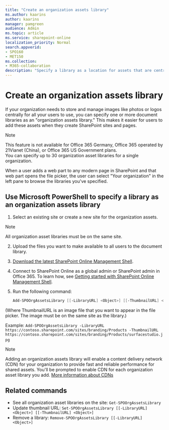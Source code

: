 ```yaml
---
title: "Create an organization assets library"
ms.author: kaarins
author: kaarins
manager: pamgreen
audience: Admin
ms.topic: article
ms.service: sharepoint-online
localization_priority: Normal
search.appverid:
- SPO160
- MET150
ms.collection:  
- M365-collaboration
description: "Specify a library as a location for assets that are centrally stored and managed in your organization."
---
```


# Create an organization assets library

If your organization needs to store and manage images like photos or logos centrally for all your users to use, you can specify one or more document libraries as an "organization assets library." This makes it easier for users to add these assets when they create SharePoint sites and pages.

> [!NOTE]
> This feature is not available for Office 365 Germany, Office 365 operated by 21Vianet (China), or Office 365 US Government plans. <br>You can specify up to 30 organization asset libraries for a single organization. 

When a user adds a web part to any modern page in SharePoint and that web part opens the file picker, the user can select "Your organization" in the left pane to browse the libraries you've specified. 

## Use Microsoft PowerShell to specify a library as an organization assets library
  
1. Select an existing site or create a new site for the organization assets.

> [!NOTE]
> All organization asset libraries must be on the same site.

2. Upload the files you want to make available to all users to the document library.

3. [Download the latest SharePoint Online Management Shell](https://go.microsoft.com/fwlink/p/?LinkId=255251).
    
4. Connect to SharePoint Online as a global admin or SharePoint admin in Office 365. To learn how, see [Getting started with SharePoint Online Management Shell](/powershell/sharepoint/sharepoint-online/connect-sharepoint-online).
    
5. Run the following command:
  
    ```PowerShell
    Add-SPOOrgAssetsLibrary [[-LibraryURL] <Object>] [[-ThumbnailURL] <Object>] 
    ```

(Where ThumbnailURL is an image file that you want to appear in the file picker. The image must be on the same site as the library.)

Example: `Add-SPOOrgAssetsLibrary -LibraryURL https://contoso.sharepoint.com/sites/branding/Products -ThumbnailURL https://contoso.sharepoint.com/sites/branding/Products/surfacestudio.jpg`    

> [!NOTE]
> Adding an organization assets library will enable a content delivery network (CDN) for your organization to provide fast and reliable performance for shared assets. You'll be prompted to enable CDN for each organization asset library you add. [More information about CDNs](https://go.microsoft.com/fwlink/?linkid=2077392)

 
## Related commands 

- See all organization asset libraries on the site: `Get-SPOOrgAssetsLibrary` 
- Update thumbnail URL: `Set-SPOOrgAssetsLibrary [[-LibraryURL] <Object>] [[-ThumbnailURL] <Object>]` 
- Remove a library: `Remove-SPOOrgAssetsLibrary [[-LibraryURL] <Object>]` 
 
  


